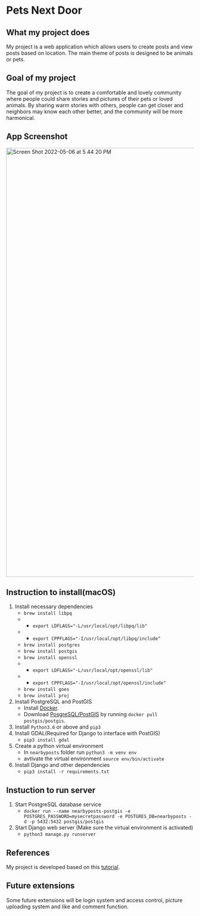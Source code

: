 # Pets Next Door
## What my project does
My project is a web application which allows users to create posts and view posts based on location. The main theme of posts is designed to be animals or pets.

## Goal of my project
The goal of my project is to create a comfortable and lovely community where people could share stories and pictures of their pets or loved animals. 
By sharing warm stories with others, people can get closer and neighbors may know each other better, and the community will be more harmonical.

## App Screenshot
<img width="1151" alt="Screen Shot 2022-05-06 at 5 44 20 PM" src="https://user-images.githubusercontent.com/49883143/167231116-d384e415-8236-4673-acde-3be373534f01.png">

## Instruction to install(macOS)
1. Install necessary dependencies
    - `brew install libpq`
    - - `export LDFLAGS="-L/usr/local/opt/libpq/lib"`
    - - `export CPPFLAGS="-I/usr/local/opt/libpq/include"`
    - `brew install postgres`
    - `brew install postgis`
    - `brew install openssl`
    - - `export LDFLAGS="-L/usr/local/opt/openssl/lib"`
    - - `export CPPFLAGS="-I/usr/local/opt/openssl/include"`
    - `brew install goes`
    - `brew install proj`
2. Install PostgreSQL and PostGIS
    - Install [Docker](https://docs.docker.com/get-docker/).
    - Download [PosgreSQL/PostGIS](https://registry.hub.docker.com/r/postgis/postgis/) by running `docker pull postgis/postgis`.
3. Install `Python3.6` or above and `pip3`
4. Install GDAL(Required for Django to interface with PostGIS)
    - `pip3 install gdal`
5. Create a python virtual environment
    - In `nearbyposts` folder run `python3 -m venv env`
    - avtivate the virtual environment `source env/bin/activate`
6. Install Django and other dependencies
    - `pip3 install -r requirements.txt`

## Instuction to run server
1. Start PostgreSQL database service
    - `docker run --name nearbyposts-postgis -e POSTGRES_PASSWORD=mysecretpassword -e POSTGRES_DB=nearbyposts -d -p 5432:5432 postgis/postgis`
2. Start Django web server (Make sure the virtual environment is activated) 
    - `python3 manage.py runserver`

## References
My project is developed based on this [tutorial](https://www.ashwinhariharan.tech/blog/thinking-of-building-a-contact-tracing-application-heres-what-you-can-do-instead/).

## Future extensions
Some future extensions will be login system and access control, picture uploading system and like and comment function.
